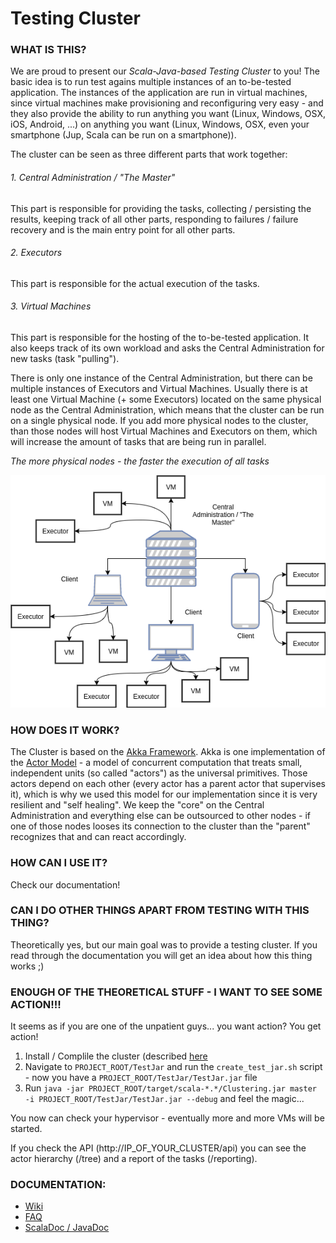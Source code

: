 # Testing Cluster
### WHAT IS THIS?
We are proud to present our *Scala-Java-based Testing Cluster* to you!
The basic idea is to run test agains multiple instances of an to-be-tested application.
The instances of the application are run in virtual machines, since virtual machines make provisioning and reconfiguring very easy - and they also provide the ability to run anything you want (Linux, Windows, OSX, iOS, Android, ...) on anything you want (Linux, Windows, OSX, even your smartphone (Jup, Scala can be run on a smartphone)).

The cluster can be seen as three different parts that work together:

###### 1. Central Administration / "The Master"
This part is responsible for providing the tasks, collecting / persisting the results, keeping track of all other parts, responding to failures / failure recovery and is the main entry point for all other parts.

###### 2. Executors
This part is responsible for the actual execution of the tasks.

###### 3. Virtual Machines
This part is responsible for the hosting of the to-be-tested application. It also keeps track of its own workload and asks the Central Administration for new tasks (task "pulling").

There is only one instance of the Central Administration, but there can be multiple instances of Executors and Virtual Machines.
Usually there is at least one Virtual Machine (+ some Executors) located on the same physical node as the Central Administration, which means that the cluster can be run on a single physical node.
If you add more physical nodes to the cluster, than those nodes will host Virtual Machines and Executors on them, which will increase the amount of tasks that are being run in parallel.

*The more physical nodes - the faster the execution of all tasks*

![](diagrams/Master_Client.png)

### HOW DOES IT WORK?
The Cluster is based on the [Akka Framework](http://akka.io). Akka is one implementation of the [Actor Model](https://en.wikipedia.org/wiki/Actor_model) - a model of concurrent computation that treats small, independent units (so called "actors") as the universal primitives. Those actors depend on each other (every actor has a parent actor that supervises it), which is why we used this model for our implementation since it is very resilient and "self healing". We keep the "core" on the Central Administration and everything else can be outsourced to other nodes - if one of those nodes looses its connection to the cluster than the "parent" recognizes that and can react accordingly.

### HOW CAN I USE IT?
Check our documentation!

### CAN I DO OTHER THINGS APART FROM TESTING WITH THIS THING?
Theoretically yes, but our main goal was to provide a testing cluster. If you read through the documentation you will get an idea about how this thing works ;)

### ENOUGH OF THE THEORETICAL STUFF - I WANT TO SEE SOME ACTION!!!
It seems as if you are one of the unpatient guys... you want action? You get action!

1) Install / Complile the cluster (described [here](../wikis/basics/1-prerequisites-and-installation)
2) Navigate to ```PROJECT_ROOT/TestJar``` and run the ```create_test_jar.sh``` script - now you have a ```PROJECT_ROOT/TestJar/TestJar.jar``` file
3) Run ```java -jar PROJECT_ROOT/target/scala-*.*/Clustering.jar master -i PROJECT_ROOT/TestJar/TestJar.jar --debug``` and feel the magic...

You now can check your hypervisor - eventually more and more VMs will be started.

If you check the API (http://IP_OF_YOUR_CLUSTER/api) you can see the actor hierarchy (/tree) and a report of the tasks (/reporting).


### DOCUMENTATION:
* [Wiki](/../wikis/pages)
* [FAQ](/../wikis/faq)
* [ScalaDoc / JavaDoc](/../wikis/dev/how-to-generate-documentation)
